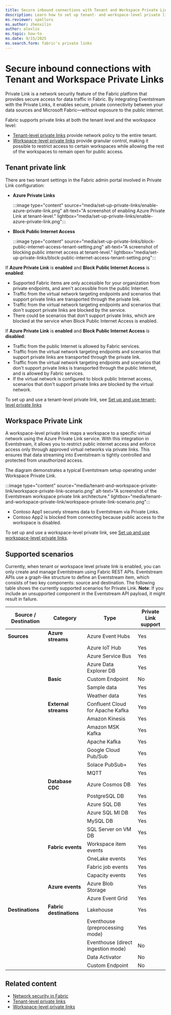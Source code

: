 ```yaml
---
title: Secure inbound connections with Tenant and Workspace Private Links
description: Learn how to set up tenant- and workspace-level private links in Fabric and stream data securely to Eventstream.
ms.reviewer: spelluru
ms.author: zhenxilin
author: alexlzx
ms.topic: how-to
ms.date: 9/15/2025
ms.search.form: fabric's private links
---
```


# Secure inbound connections with Tenant and Workspace Private Links

Private Link is a network security feature of the Fabric platform that provides secure access for data traffic in Fabric. By integrating Eventstream with the Private Links, it enables secure, private connectivity between your data sources and Microsoft Fabric—without exposure to the public internet.

Fabric supports private links at both the tenant level and the workspace level:
* [Tenant-level private links](security/security-private-links-overview.md) provide network policy to the entire tenant.
* [Workspace-level private links](security/security-workspace-level-private-links-overview.md) provide granular control, making it possible to restrict access to certain workspaces while allowing the rest of the workspaces to remain open for public access.

## Tenant private link

There are two tenant settings in the Fabric admin portal involved in Private Link configuration:

* **Azure Private Links**

    :::image type="content" source="media/set-up-private-links/enable-azure-private-link.png" alt-text="A screenshot of enabling Azure Private Link at tenant-level." lightbox="media/set-up-private-links/enable-azure-private-link.png":::

* **Block Public Internet Access**

    :::image type="content" source="media/set-up-private-links/block-public-internet-access-tenant-setting.png" alt-text="A screenshot of blocking public internet access at tenant-level." lightbox="media/set-up-private-links/block-public-internet-access-tenant-setting.png":::


If **Azure Private Link** is **enabled** and **Block Public Internet Access** is **enabled**:
* Supported Fabric items are only accessible for your organization from private endpoints, and aren't accessible from the public Internet.
* Traffic from the virtual network targeting endpoints and scenarios that support private links are transported through the private link.
* Traffic from the virtual network targeting endpoints and scenarios that don't support private links are blocked by the service.
* There could be scenarios that don't support private links, which are blocked at the service when Block Public Internet Access is enabled.

If **Azure Private Link** is **enabled** and **Block Public Internet Access** is **disabled**:
* Traffic from the public Internet is allowed by Fabric services.
* Traffic from the virtual network targeting endpoints and scenarios that support private links are transported through the private link.
* Traffic from the virtual network targeting endpoints and scenarios that don't support private links is transported through the public Internet, and is allowed by Fabric services.
* If the virtual network is configured to block public Internet access, scenarios that don't support private links are blocked by the virtual network.

To set up and use a tenant-level private link, see [Set up and use tenant-level private links](security/security-private-links-use.md)

## Workspace Private Link

A workspace-level private link maps a workspace to a specific virtual network using the Azure Private Link service. With this integration in Eventstream, it allows you to restrict public internet access and enforce access only through approved virtual networks via private links. This ensures that data streaming into Eventstream is tightly controlled and protected from unauthorized access.

The diagram demonstrates a typical Eventstream setup operating under Workspace Private Link.

:::image type="content" source="media/tenant-and-workspace-private-link/workspace-private-link-scenario.png" alt-text="A screenshot of the Eventstream workspace private link architecture." lightbox="media/tenant-and-workspace-private-link/workspace-private-link-scenario.png":::

* Contoso App1 securely streams data to Eventstream via Private Links.
* Contoso App2 is blocked from connecting because public access to the workspace is disabled.

To set up and use a workspace-level private link, see [Set up and use workspace-level private links](security/security-workspace-level-private-links-set-up.md).

## Supported scenarios

Currently, when tenant or workspace level private link is enabled, you can only create and manage Eventstream using Fabric REST APIs. Eventstream APIs use a graph-like structure to define an Eventstream item, which consists of two key components: source and destination. The following table shows the currently supported scenarios for Private Link. **Note**: If you include an unsupported component in the Eventstream API payload, it might result in failure.

| Source / Destination  | Category               | Type                    | Private Link support |
|-----------------------|------------------------|-------------------------|--------------|
| **Sources**           | **Azure streams**      | Azure Event Hubs        | Yes          |
|                       |                        | Azure IoT Hub           | Yes          |
|                       |                        | Azure Service Bus       | Yes          |
|                       |                        | Azure Data Explorer DB  | Yes          |
|                       | **Basic**              | Custom Endpoint         | No           |
|                       |                        | Sample data             | Yes          |
|                       |                        | Weather data            | Yes          |
|                       | **External streams**   | Confluent Cloud for Apache Kafka | Yes |
|                       |                        | Amazon Kinesis          | Yes          |
|                       |                        | Amazon MSK Kafka        | Yes          |
|                       |                        | Apache Kafka            | Yes          |
|                       |                        | Google Cloud Pub/Sub    | Yes          |
|                       |                        | Solace PubSub+          | Yes          |
|                       |                        | MQTT                    | Yes          |
|                       | **Database CDC**       | Azure Cosmos DB         | Yes          |
|                       |                        | PostgreSQL DB           | Yes          |
|                       |                        | Azure SQL DB            | Yes          |
|                       |                        | Azure SQL MI DB         | Yes          |
|                       |                        | MySQL DB                | Yes          |
|                       |                        | SQL Server on VM DB     | Yes          |
|                       | **Fabric events**      | Workspace item events   | Yes          |
|                       |                        | OneLake events          | Yes          |
|                       |                        | Fabric job events       | Yes          |
|                       |                        | Capacity events         | Yes          |
|                       | **Azure events**       | Azure Blob Storage      | Yes          |
|                       |                        | Azure Event Grid        | Yes          |
| **Destinations**      | **Fabric destinations**| Lakehouse               | Yes          |
|                       |                        | Eventhouse (preprocessing mode)         | Yes          |
|                       |                        | Eventhouse (direct ingestion mode)     | No           |
|                       |                        | Data Activator          | No           |
|                       |                        | Custom Endpoint         | No           |

## Related content

* [Network security in Fabric](security/security-overview.md)
* [Tenant-level private links](security/security-private-links-overview.md)
* [Workspace-level private links](security/security-workspace-level-private-links-overview.md)

